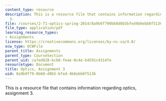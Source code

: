 ```yaml
---
content_type: resource
description: This is a resource file that contains information regarding optics, assignment
  3.
file: /courses/2-71-optics-spring-2014/8a9b9f790b68d0b5bfed4b6ebb8f5136_MIT2_71S14_HW_3.pdf
file_type: application/pdf
learning_resource_types:
- Assignments
license: https://creativecommons.org/licenses/by-nc-sa/4.0/
ocw_type: OCWFile
parent_title: Assignments
parent_type: CourseSection
parent_uid: ca7ed828-bcb8-feae-0c4e-b4591c4314fe
resourcetype: Document
title: Optics, Assignment 3
uid: 8a9b9f79-0b68-d0b5-bfed-4b6ebb8f5136
---
```

This is a resource file that contains information regarding optics, assignment 3.